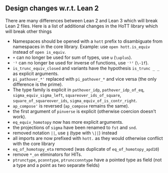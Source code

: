 ## Design changes w.r.t. Lean 2

There are many differences between Lean 2 and Lean 3 which will break Lean 2 files. Here is a list of additional changes in the HoTT library which will break other things

* Namespaces should be opened with a `hott` prefix to disambiguate from namespaces in the core library. Example: use `open hott.is_equiv` instead of `open is_equiv`.
* `+` can no longer be used for sum of types, use `⊎` (`\uplus`).
* `⁻¹` can no longer be used for inverse of functions, use `⁻¹ᶠ` (`\-1f`).
* `is_trunc_equiv_closed` and variants have the hypothesis `is_trunc _ _` as explicit arguments.
* `pi_pathover_*'` replaced with `pi_pathover_*` and vice versa (the only difference is the prime).
* The type family is explicit in `pathover_idp`, `pathover_idp_of_eq`, `sigma_equiv_sigma_left`, `squareover_ids_of_square`, `square_of_squareover_ids`, `sigma_equiv_of_is_contr_right`.
* `ap_compose'` is reversed (`ap_compose` remains the same).
* the first argument of `pinverse` is explicit (otherwise coercion doesn't work).
* `eq_equiv_homotopy` now has more explicit arguments.
* the projections of `sigma` have been renamed to `fst` and `snd`.
* removed notation `||`, use `∥` (type with `\||`) instead
* all imports are now prefixed with `hott.` as they would otherwise conflict with the core library
* `eq_of_homotopy_eta` removed (was duplicate of `eq_of_homotopy_apd10`)
* remove `*_on` eliminators for HITs.
* `ptrunctype`, `pconntype`, `ptruncconntype` have a pointed type as field (not a type and a point as two separate fields)
<!-- (to do) * renamed `eq_of_fn_eq_fn` to `inj` and `pathover_of_pathover_ap` to `pathover_compose` -->
